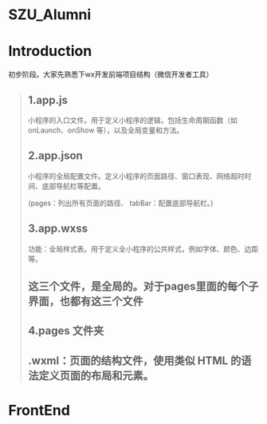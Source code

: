 # SZU_Alumni


# Introduction

初步阶段。大家先熟悉下wx开发前端项目结构（微信开发者工具）

> ## 1.app.js
>
> 小程序的入口文件。用于定义小程序的逻辑，包括生命周期函数（如 onLaunch、onShow 等），以及全局变量和方法。
>
> ## 2.app.json
>
> 小程序的全局配置文件。定义小程序的页面路径、窗口表现、网络超时时间、底部导航栏等配置。
>
> (pages：列出所有页面的路径、 tabBar：配置底部导航栏。)
>
> ## 3.app.wxss
>
> 功能：全局样式表。用于定义全小程序的公共样式，例如字体、颜色、边距等。
>
> ## **这三个文件，是全局的。对于pages里面的每个子界面，也都有这三个文件**
>
> ## 4.pages 文件夹
>
> ## .wxml：页面的结构文件，使用类似 HTML 的语法定义页面的布局和元素。

# FrontEnd



